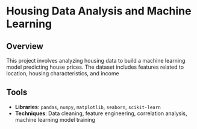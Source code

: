 # Housing Data Analysis and Machine Learning

## Overview
This project involves analyzing housing data to build a machine learning model predicting house prices. The dataset includes features related to location, housing characteristics, and income

## Tools
- **Libraries**: `pandas`, `numpy`, `matplotlib`, `seaborn`, `scikit-learn`
- **Techniques**: Data cleaning, feature engineering, correlation analysis, machine learning model training
